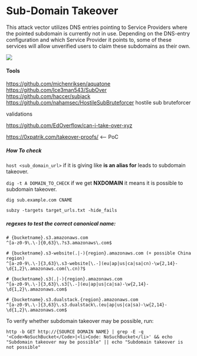 # Sub-Domain Takeover


This attack vector utilizes DNS entries pointing to Service Providers where the pointed subdomain is currently not in use. Depending on the DNS-entry configuration and which Service Provider it points to, some of these services will allow unverified users to claim these subdomains as their own.

![](Pasted%20image%2020240622120719.png)

#### Tools

https://github.com/michenriksen/aquatone
https://github.com/Ice3man543/SubOver
https://github.com/haccer/subjack
https://github.com/nahamsec/HostileSubBruteforcer
hostile sub bruteforcer

validations

https://github.com/EdOverflow/can-i-take-over-xyz

https://0xpatrik.com/takeover-proofs/  <-- PoC 

##### How To check

`host <sub_domain_url>` if it is giving like **is an alias for** leads to subdomain takeover.


`dig -t A DOMAIN_TO_CHECK` if we get **NXDOMAIN** it means it is possible to subdomain takeover.

`dig sub.example.com CNAME`

```
subzy -targets target_urls.txt -hide_fails
```

##### regexes to test the correct canonical name:

```
# {bucketname}.s3.amazonaws.com
^[a-z0-9\.\-]{0,63}\.?s3.amazonaws\.com$

# {bucketname}.s3-website(.|-){region}.amazonaws.com (+ possible China region)
^[a-z0-9\.\-]{3,63}\.s3-website[\.-](eu|ap|us|ca|sa|cn)-\w{2,14}-\d{1,2}\.amazonaws.com(\.cn)?$

# {bucketname}.s3(.|-){region}.amazonaws.com
^[a-z0-9\.\-]{3,63}\.s3[\.-](eu|ap|us|ca|sa)-\w{2,14}-\d{1,2}\.amazonaws.com$

# {bucketname}.s3.dualstack.{region}.amazonaws.com
^[a-z0-9\.\-]{3,63}\.s3.dualstack\.(eu|ap|us|ca|sa)-\w{2,14}-\d{1,2}\.amazonaws.com$
```


To verify whether subdomain takeover may be possible, run:

```
http -b GET http://{SOURCE DOMAIN NAME} | grep -E -q '<Code>NoSuchBucket</Code>|<li>Code: NoSuchBucket</li>' && echo "Subdomain takeover may be possible" || echo "Subdomain takeover is not possible"
```


